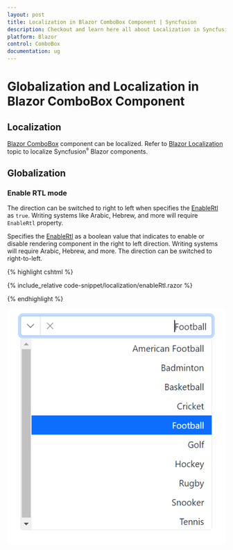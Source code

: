 ```yaml
---
layout: post
title: Localization in Blazor ComboBox Component | Syncfusion
description: Checkout and learn here all about Localization in Syncfusion Blazor ComboBox component and much more.
platform: Blazor
control: ComboBox
documentation: ug
---
```


# Globalization and Localization in Blazor ComboBox Component

## Localization

[Blazor ComboBox](https://www.syncfusion.com/blazor-components/blazor-combobox) component can be localized. Refer to [Blazor Localization](https://blazor.syncfusion.com/documentation/common/localization) topic to localize Syncfusion<sup style="font-size:70%">&reg;</sup> Blazor components.

## Globalization

### Enable RTL mode

The direction can be switched to right to left when specifies the [EnableRtl](https://help.syncfusion.com/cr/blazor/Syncfusion.Blazor.DropDowns.DropDownListModel-2.html#Syncfusion_Blazor_DropDowns_DropDownListModel_2_EnableRtl) as `true`. Writing systems like Arabic, Hebrew, and more will require `EnableRtl` property.

Specifies the [EnableRtl](https://help.syncfusion.com/cr/blazor/Syncfusion.Blazor.DropDowns.DropDownListModel-2.html#Syncfusion_Blazor_DropDowns_DropDownListModel_2_EnableRtl) as a boolean value that indicates to enable or disable rendering component in the right to left direction. Writing systems will require Arabic, Hebrew, and more. The direction can be switched to right-to-left.

{% highlight cshtml %}

{% include_relative code-snippet/localization/enableRtl.razor %}

{% endhighlight %}

![Blazor ComboBox with EnableRtl](./images/localization/blazor_combobox_enableRtl.png)